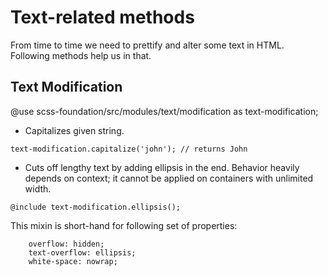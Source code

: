 
# Text-related methods

From time to time we need to prettify and alter some text in HTML. Following methods help us in that.

## Text Modification

@use scss-foundation/src/modules/text/modification as text-modification;

- Capitalizes given string.

```
text-modification.capitalize('john'); // returns John
```

- Cuts off lengthy text by adding ellipsis in the end. Behavior heavily depends on context; it cannot be applied on
containers with unlimited width.

```
@include text-modification.ellipsis();
```
This mixin is short-hand for following set of properties:
```
	overflow: hidden;
	text-overflow: ellipsis;
	white-space: nowrap;
```
